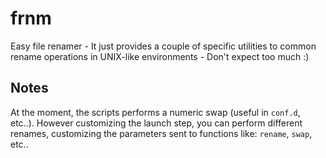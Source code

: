 # frnm

Easy file renamer - It just provides a couple of specific utilities to common rename operations in UNIX-like environments - Don't expect too much :)

## Notes

At the moment, the scripts performs a numeric swap (useful in `conf.d`, etc..).
However customizing the launch step, you can perform different renames, customizing the parameters sent to functions like: `rename`, `swap`, etc..
